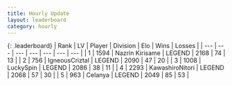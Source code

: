```yaml
---
title: Hourly Update
layout: leaderboard
category: hourly
---
```


{: .leaderboard}
| Rank | LV | Player | Division | Elo | Wins | Losses |
| --- | --- | --- | --- | --- | --- | --- |
| <span data-change="0">1</span> | 1594 | <span title="ID: 315148">Nazrin Kirisame</span> | LEGEND | <span data-change="3">2168</span> | <span data-change="1">74</span> | <span data-change="0">13</span> |
| <span data-change="0">2</span> | 756 | <span title="ID: 69018">IgneousCriztal</span> | LEGEND | <span data-change="0">2090</span> | <span data-change="0">47</span> | <span data-change="0">20</span> |
| <span data-change="0">3</span> | 1008 | <span title="ID: 498412">LuckySpin</span> | LEGEND | <span data-change="0">2086</span> | <span data-change="0">38</span> | <span data-change="0">11</span> |
| <span data-change="0">4</span> | 2293 | <span title="ID: 164871">KawashiroNitori</span> | LEGEND | <span data-change="6">2068</span> | <span data-change="1">57</span> | <span data-change="0">30</span> |
| <span data-change="0">5</span> | 963 | <span title="ID: 222362">Celanya</span> | LEGEND | <span data-change="0">2049</span> | <span data-change="0">85</span> | <span data-change="0">53</span> |